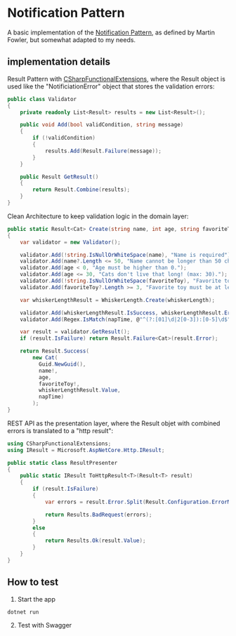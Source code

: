 # Notification Pattern

A basic implementation of the [Notification Pattern](https://www.martinfowler.com/eaaDev/Notification.html), as defined by Martin Fowler, but somewhat adapted to my needs.

## implementation details

Result Pattern with [CSharpFunctionalExtensions](https://github.com/vkhorikov/CSharpFunctionalExtensions), where the Result object is used like the "NotificiationError" object that stores the validation errors:
```c#
public class Validator
{
    private readonly List<Result> results = new List<Result>();

    public void Add(bool validCondition, string message)
    {
        if (!validCondition)
        {
            results.Add(Result.Failure(message));
        }
    }

    public Result GetResult()
    {
        return Result.Combine(results);
    }
}
```
Clean Architecture to keep validation logic in the domain layer:
```c#
public static Result<Cat> Create(string name, int age, string favoriteToy, double whiskerLength, string napTime)
{
    var validator = new Validator();

    validator.Add(!string.IsNullOrWhiteSpace(name), "Name is required");
    validator.Add(name?.Length <= 50, "Name cannot be longer than 50 characters.");
    validator.Add(age < 0, "Age must be higher than 0.");
    validator.Add(age <= 30, "Cats don't live that long! (max: 30).");
    validator.Add(!string.IsNullOrWhiteSpace(favoriteToy), "Favorite toy is required");
    validator.Add(favoriteToy?.Length >= 3, "Favorite toy must be at least 3 characters long");

    var whiskerLengthResult = WhiskerLength.Create(whiskerLength);

    validator.Add(whiskerLengthResult.IsSuccess, whiskerLengthResult.Error);
    validator.Add(Regex.IsMatch(napTime, @"^(?:[01]\d|2[0-3]):[0-5]\d$"), "Nap Time must be in HH:mm format");

    var result = validator.GetResult();
    if (result.IsFailure) return Result.Failure<Cat>(result.Error);

    return Result.Success(
        new Cat(
          Guid.NewGuid(),
          name!,
          age,
          favoriteToy!,
          whiskerLengthResult.Value,
          napTime)
        );
}
``` 
REST API as the presentation layer, where the Result objet with combined errors is translated to a "http result":
```c#
using CSharpFunctionalExtensions;
using IResult = Microsoft.AspNetCore.Http.IResult;

public static class ResultPresenter
{
    public static IResult ToHttpResult<T>(Result<T> result)
    {
        if (result.IsFailure)
        {
            var errors = result.Error.Split(Result.Configuration.ErrorMessagesSeparator);

            return Results.BadRequest(errors);
        }
        else
        {
            return Results.Ok(result.Value);
        }
    }
}
```
## How to test

1. Start the app

```bash
dotnet run
```

2. Test with Swagger
